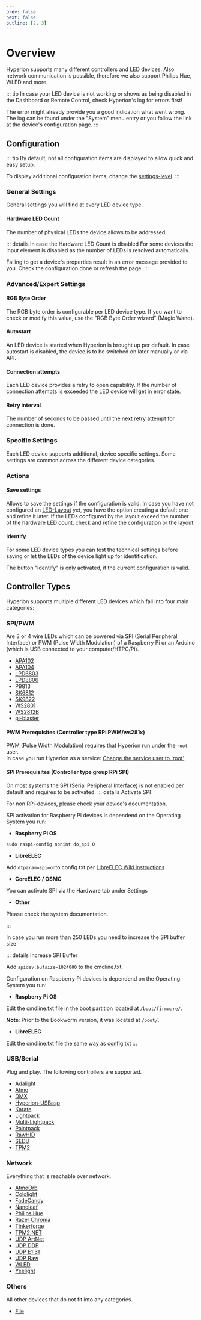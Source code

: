 ```yaml
---
prev: false
next: false
outline: [2, 3]
---
```


# Overview
Hyperion supports many different controllers and LED devices. Also network communication is possible, therefore we also support Philips Hue, WLED and more.

::: tip 
In case your LED device is not working or shows as being disabled in the Dashboard or Remote Control, 
check Hyperion's log for errors first!

The error might already provide you a good indication what went wrong.
The log can be found under the "System" menu entry or you follow the link at the device's configuration page.
:::

## Configuration

::: tip 
By default, not all configuration items are displayed to allow quick and easy setup.

To display additional configuration items, change the [settings-level](/user/Configuration.md#settings-level).
:::

### General Settings
General settings you will find at every LED device type.

#### Hardware LED Count
The number of physical LEDs the device allows to be addressed.

::: details In case the Hardware LED Count is disabled
For some devices the input element is disabled as the number of LEDs is resolved automatically.

Failing to get a device's properties result in an error message provided to you. Check the configuration done or refresh the page.
:::

### Advanced/Expert Settings

#### RGB Byte Order
The RGB byte order is configurable per LED device type. If you want to check or modify this value, use the "RGB Byte Order wizard" (Magic Wand).

#### Autostart
An LED device is started when Hyperion is brought up per default.
In case autostart is disabled, the device is to be switched on later manually or via API.

#### Connection attempts
Each LED device provides a retry to open capability.
If the number of connection attempts is exceeded the LED device will get in error state.

#### Retry interval
The number of seconds to be passed until the next retry attempt for connection is done.

### Specific Settings
Each LED device supports additional, device specific settings.
Some settings are common across the different device categories.

### Actions

#### Save settings
Allows to save the settings if the configuration is valid.
In case you have not configured an [LED-Layout](/user/advanced/Advanced.md#led-layout) yet, you have the option creating a default one and refine it later.
If the LEDs configured by the layout exceed the number of the hardware LED count, check and refine the configuration or the layout.

#### Identify
For some LED device types you can test the technical settings before saving or let the LEDs of the device light up for identification.

The button "Identify" is only activated, if the current configuration is valid.

## Controller Types

Hyperion supports multiple different LED devices which fall into four main categories:

### SPI/PWM
Are 3 or 4 wire LEDs which can be powered via SPI (Serial Peripheral Interface) or PWM (Pulse Width Modulation) of a Raspberry Pi or an Arduino (which is USB connected to your computer/HTPC/Pi).

* [APA102](/user/leddevices/spi_pwm/apa102.md)
* [APA104](/user/leddevices/spi_pwm/apa104.md)
* [LPD6803](/user/leddevices/spi_pwm/lpd6803.md)
* [LPD8806](/user/leddevices/spi_pwm/lpd8806.md)
* [P9813](/user/leddevices/spi_pwm/p9813.md)
* [SK6812](/user/leddevices/spi_pwm/sk6812.md)
* [SK9822](/user/leddevices/spi_pwm/sk9822.md)
* [WS2801](/user/leddevices/spi_pwm/ws2801.md)
* [WS2812B](/user/leddevices/spi_pwm/ws2812b.md)
* [pi-blaster](/user/leddevices/spi_pwm/piblaster.md)

#### PWM Prerequisites (Controller type RPi PWM/ws281x)
PWM (Pulse Width Modulation) requires that Hyperion run under the `root` user.\
In case you run Hyperion as a service: [Change the service user to 'root'](/user/GettingStarted.md#change-the-service-user-to-root)

#### SPI Prerequisites (Controller type group RPi SPI)
On most systems the SPI (Serial Peripheral Interface) is not enabled per default and requires to be activated.
::: details Activate SPI

For non RPi-devices, please check your device's documentation.

SPI activation for Raspberry Pi devices is dependend on the Operating System you run:

* **Raspberry Pi OS**

`sudo raspi-config nonint do_spi 0`

* **LibreELEC**

Add `dtparam=spi=on`to config.txt per [LibreELEC Wiki instructions](https://wiki.libreelec.tv/configuration/config_txt)

* **CoreELEC / OSMC**

You can activate SPI via the Hardware tab under Settings

* **Other**

Please check the system documentation.

:::

In case you run more than 250 LEDs you need to increase the SPI buffer size

::: details Increase SPI Buffer

Add `spidev.bufsize=1024000` to the cmdline.txt.

Configuration on Raspberry Pi devices is dependend on the Operating System you run:

* **Raspberry Pi OS**

Edit the cmdline.txt file in the boot partition located at `/boot/firmware/`.

**Note**: Prior to the Bookworm version, it was located at `/boot/`. 

* **LibreELEC**

Edit the cmdline.txt file the same way as [config.txt](https://wiki.libreelec.tv/configuration/config_txt)
:::

### USB/Serial
Plug and play. The following controllers are supported.

* [Adalight](/user/leddevices/usb/adalight.md)
* [Atmo](/user/leddevices/usb/atmo.md)
* [DMX](/user/leddevices/usb/dmx.md)
* [Hyperion-USBasp](/user/leddevices/usb/hyperion-usbasp.md)
* [Karate](/user/leddevices/usb/karate.md)
* [Lightpack](/user/leddevices/usb/lightpack.md)
* [Multi-Lightpack](/user/leddevices/usb/multilightpack.md)
* [Paintpack](/user/leddevices/usb/paintpack.md)
* [RawHID](/user/leddevices/usb/rawhid.md)
* [SEDU](/user/leddevices/usb/sedu.md)
* [TPM2](/user/leddevices/usb/tpm2.md)

### Network
Everything that is reachable over network.

* [AtmoOrb](/user/leddevices/network/atmoorb.md)
* [Cololight](/user/leddevices/network/cololight.md)
* [FadeCandy](/user/leddevices/network/fadecandy.md)
* [Nanoleaf](/user/leddevices/network/nanoleaf.md)
* [Philips Hue](/user/leddevices/network/philipshue.md)
* [Razer Chroma](/user/leddevices/network/razer.md)
* [Tinkerforge](/user/leddevices/network/tinkerforge.md)
* [TPM2.NET](/user/leddevices/network/tpm2net.md)
* [UDP ArtNet](/user/leddevices/network/udpartnet.md)
* [UDP DDP](/user/leddevices/network/udpddp.md)
* [UDP E1.31](/user/leddevices/network/udpe131.md)
* [UDP Raw](/user/leddevices/network/udpraw.md)
* [WLED](/user/leddevices/network/wled.md)
* [Yeelight](/user/leddevices/network/yeelight.md)

### Others
All other devices that do not fit into any categories.

* [File](/user/leddevices/others/debug.md)

